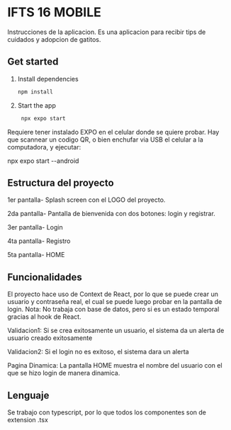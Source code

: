 # IFTS 16 MOBILE

Instrucciones de la aplicacion. Es una aplicacion para recibir tips de cuidados y adopcion de gatitos.

## Get started

1. Install dependencies

   ```bash
   npm install
   ```

2. Start the app

   ```bash
    npx expo start
   ```

Requiere tener instalado EXPO en el celular donde se quiere probar. Hay que scannear un codigo QR, o bien enchufar via USB el celular a la computadora, y ejecutar:

npx expo start --android

## Estructura del proyecto

1er pantalla- Splash screen con el LOGO del proyecto.

2da pantalla- Pantalla de bienvenida con dos botones: login y registrar.

3er pantalla- Login

4ta pantalla- Registro

5ta pantalla- HOME

## Funcionalidades

El proyecto hace uso de Context de React, por lo que se puede crear un usuario y contraseña real, el cual se puede luego probar en la pantalla de login.
Nota: No trabaja con base de datos, pero si es un estado temporal gracias al hook de React.

Validacion1: Si se crea exitosamente un usuario, el sistema da un alerta de usuario creado exitosamente

Validacion2: Si el login no es exitoso, el sistema dara un alerta

Pagina Dinamica: La pantalla HOME muestra el nombre del usuario con el que se hizo login de manera dinamica.

## Lenguaje

Se trabajo con typescript, por lo que todos los componentes son de extension .tsx


